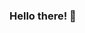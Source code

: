 ### Hello there! 👋

<!--
**rodrigohigashi/rodrigohigashi** is a ✨ _special_ ✨ repository because its `README.md` (this file) appears on your GitHub profile.

- 🔭 I’m currently working on projects using Python
- 🌱 I’m currently learning Python, Storytelling and Statistics 
- 💬 Ask me about Excel, Power BI, SQL, SAS, Python
- 📫 How to reach me: 
<a href="mailto:rockigo@gmail.com">![YourEmail@gmail.com](https://img.shields.io/badge/Gmail-D14836?style=for-the-badge&logo=gmail&logoColor=white)</a>
<a href="<www.linkedin.com/in/rodrigohigashi>">![LinkedIn](https://img.shields.io/badge/LinkedIn-0077B5?style=for-the-badge&logo=linkedin&logoColor=white)</a>
- ⚡ Interests: music, arts, books, sports, meditation, wellness, travels.
-->
